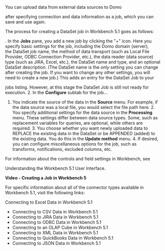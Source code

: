 

You can upload data from external data sources to Domo

after specifying connection and data information as a job, which you can save and use again.

The process for creating a DataSet job in Workbench 5.1 goes as follows:

. In the
 **Jobs**
 pane, you add a new job by clicking the "+" icon. Here you specify basic settings for the job, including the Domo domain (server), the DataSet job name, the method of data transport (such as Local File Provider, ODBC Connection Provider, etc.), the data reader (data source) type (such as JIRA, Excel, etc.), the DataSet name and type, and an optional DataSet description. (The DataSet name is the
 *only*
 setting you can change after creating the job. If you want to change any other settings, you will need to create a new job.) This adds an entry for the DataSet Job to your

jobs listing. However, at this stage the DataSet Job is still not ready for execution.
2. In the
 **Configure**
 subtab for the job...

1. You indicate the source of the data in the
	 **Source**
	 menu. For example, if the data source was a local file, you would select the file path here.
	2. You specify additional settings for the data source in the
	 **Processing**
	 menu. These settings differ between data source types. Some, such as replacement variables for queries, are optional, while others are required.
	3. You choose whether you want newly uploaded data to REPLACE the existing data in the DataSet or be APPENDED (added) to the existing data. You do this in the
	 **Update method**
	 menu.
	4. If desired, you can configure miscellaneous options for the job, such as transforms, notifications, excluded columns, etc.

For information about the controls and field settings in Workbench, see

Understanding the Workbench 5.1 User Interface.


**Video - Creating a Job in Workbench 5**

For specific information about all of the connector types available in Workbench 5.1, visit the following links:

 Connecting to Excel Data in Workbench 5.1
* Connecting to CSV Data in Workbench 5.1
* Connecting to JIRA Data in Workbench 5.1
* Connecting to ODBC Data in Workbench 5.1
* Connecting to an OLAP Cube in Workbench 5.1
* Connecting to XML Data in Workbench 5.1
* Connecting to QuickBooks Data in Workbench 5.1
* Connecting to JSON Data in Workbench 5.1


